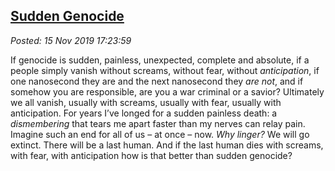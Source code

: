 
[Sudden Genocide](https://analyzethedatanotthedrivel.org/2019/11/15/sudden-genocide/)
---------------------------------------------------------------------------

*Posted: 15 Nov 2019 17:23:59*

If genocide is sudden, painless, unexpected, complete and absolute, if a
people simply vanish without screams, without fear, without
*anticipation*, if one nanosecond they are and the next nanosecond they
*are not*, and if somehow you are responsible, are you a war criminal or
a savior? Ultimately we all vanish, usually with screams, usually with
fear, usually with anticipation. For years I’ve longed for a sudden
painless death: a *dismembering* that tears me apart faster than my
nerves can relay pain. Imagine such an end for all of us – at once –
now. *Why linger?* We will go extinct. There will be a last human. And
if the last human dies with screams, with fear, with anticipation how is
that better than sudden genocide?
